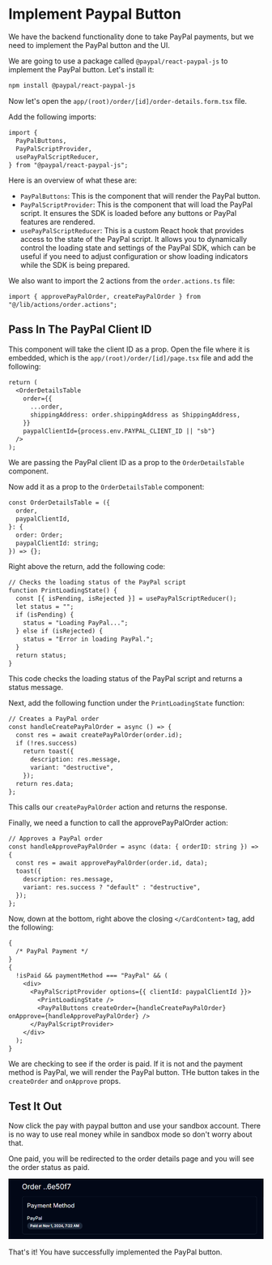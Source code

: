 # Implement Paypal Button

We have the backend functionality done to take PayPal payments, but we need to implement the PayPal button and the UI.

We are going to use a package called `@paypal/react-paypal-js` to implement the PayPal button. Let's install it:

```bash
npm install @paypal/react-paypal-js
```

Now let's open the `app/(root)/order/[id]/order-details.form.tsx` file.

Add the following imports:

```tsx
import {
  PayPalButtons,
  PayPalScriptProvider,
  usePayPalScriptReducer,
} from "@paypal/react-paypal-js";
```

Here is an overview of what these are:

- `PayPalButtons`: This is the component that will render the PayPal button.
- `PayPalScriptProvider`: This is the component that will load the PayPal script. It ensures the SDK is loaded before any buttons or PayPal features are rendered.
- `usePayPalScriptReducer`: This is a custom React hook that provides access to the state of the PayPal script. It allows you to dynamically control the loading state and settings of the PayPal SDK, which can be useful if you need to adjust configuration or show loading indicators while the SDK is being prepared.

We also want to import the 2 actions from the `order.actions.ts` file:

```tsx
import { approvePayPalOrder, createPayPalOrder } from "@/lib/actions/order.actions";
```

## Pass In The PayPal Client ID

This component will take the client ID as a prop. Open the file where it is embedded, which is the `app/(root)/order/[id]/page.tsx` file and add the following:

```tsx
return (
  <OrderDetailsTable
    order={{
      ...order,
      shippingAddress: order.shippingAddress as ShippingAddress,
    }}
    paypalClientId={process.env.PAYPAL_CLIENT_ID || "sb"}
  />
);
```

We are passing the PayPal client ID as a prop to the `OrderDetailsTable` component.

Now add it as a prop to the `OrderDetailsTable` component:

```tsx
const OrderDetailsTable = ({
  order,
  paypalClientId,
}: {
  order: Order;
  paypalClientId: string;
}) => {};
```

Right above the return, add the following code:

```tsx
// Checks the loading status of the PayPal script
function PrintLoadingState() {
  const [{ isPending, isRejected }] = usePayPalScriptReducer();
  let status = "";
  if (isPending) {
    status = "Loading PayPal...";
  } else if (isRejected) {
    status = "Error in loading PayPal.";
  }
  return status;
}
```

This code checks the loading status of the PayPal script and returns a status message.

Next, add the following function under the `PrintLoadingState` function:

```tsx
// Creates a PayPal order
const handleCreatePayPalOrder = async () => {
  const res = await createPayPalOrder(order.id);
  if (!res.success)
    return toast({
      description: res.message,
      variant: "destructive",
    });
  return res.data;
};
```

This calls our `createPayPalOrder` action and returns the response.

Finally, we need a function to call the approvePayPalOrder action:

```tsx
// Approves a PayPal order
const handleApprovePayPalOrder = async (data: { orderID: string }) => {
  const res = await approvePayPalOrder(order.id, data);
  toast({
    description: res.message,
    variant: res.success ? "default" : "destructive",
  });
};
```

Now, down at the bottom, right above the closing `</CardContent>` tag, add the following:

```tsx
{
  /* PayPal Payment */
}
{
  !isPaid && paymentMethod === "PayPal" && (
    <div>
      <PayPalScriptProvider options={{ clientId: paypalClientId }}>
        <PrintLoadingState />
        <PayPalButtons createOrder={handleCreatePayPalOrder} onApprove={handleApprovePayPalOrder} />
      </PayPalScriptProvider>
    </div>
  );
}
```

We are checking to see if the order is paid. If it is not and the payment method is PayPal, we will render the PayPal button. THe button takes in the `createOrder` and `onApprove` props.

## Test It Out

Now click the pay with paypal button and use your sandbox account. There is no way to use real money while in sandbox mode so don't worry about that.

One paid, you will be redirected to the order details page and you will see the order status as paid.

<img src="../images/order-paid.png" alt="order paid" />

That's it! You have successfully implemented the PayPal button.

